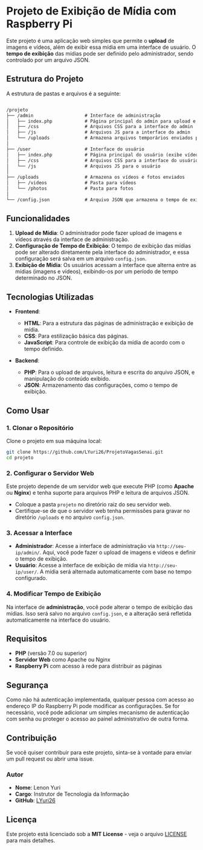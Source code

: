 # Projeto de Exibição de Mídia com Raspberry Pi

Este projeto é uma aplicação web simples que permite o **upload** de imagens e vídeos, além de exibir essa mídia em uma interface de usuário. O **tempo de exibição** das mídias pode ser definido pelo administrador, sendo controlado por um arquivo JSON.

## Estrutura do Projeto

A estrutura de pastas e arquivos é a seguinte:

```markdown

/projeto
├── /admin                   # Interface de administração
│   ├── index.php            # Página principal do admin para upload e configuração
│   ├── /css                 # Arquivos CSS para a interface do admin
│   ├── /js                  # Arquivos JS para a interface do admin
│   └── /uploads             # Armazena arquivos temporários enviados pelo admin
│
├── /user                    # Interface do usuário
│   ├── index.php            # Página principal do usuário (exibe vídeos e fotos)
│   ├── /css                 # Arquivos CSS para a interface do usuário
│   └── /js                  # Arquivos JS para o usuário
│
├── /uploads                 # Armazena os vídeos e fotos enviados
│   ├── /videos              # Pasta para vídeos
│   └── /photos              # Pasta para fotos
│
└── /config.json             # Arquivo JSON que armazena o tempo de exibição
```

## Funcionalidades

1. **Upload de Mídia**: O administrador pode fazer upload de imagens e vídeos através da interface de administração.
2. **Configuração de Tempo de Exibição**: O tempo de exibição das mídias pode ser alterado diretamente pela interface do administrador, e essa configuração será salva em um arquivo `config.json`.
3. **Exibição de Mídia**: Os usuários acessam a interface que alterna entre as mídias (imagens e vídeos), exibindo-os por um período de tempo determinado no JSON.

## Tecnologias Utilizadas

- **Frontend**:
  - **HTML**: Para a estrutura das páginas de administração e exibição de mídia.
  - **CSS**: Para estilização básica das páginas.
  - **JavaScript**: Para controle de exibição da mídia de acordo com o tempo definido.

- **Backend**:
  - **PHP**: Para o upload de arquivos, leitura e escrita do arquivo JSON, e manipulação do conteúdo exibido.
  - **JSON**: Armazenamento das configurações, como o tempo de exibição.

## Como Usar

### 1. Clonar o Repositório

Clone o projeto em sua máquina local:

```bash
git clone https://github.com/LYuri26/ProjetoVagasSenai.git
cd projeto
```

### 2. Configurar o Servidor Web

Este projeto depende de um servidor web que execute PHP (como **Apache** ou **Nginx**) e tenha suporte para arquivos PHP e leitura de arquivos JSON.

- Coloque a pasta `projeto` no diretório raiz do seu servidor web.
- Certifique-se de que o servidor web tenha permissões para gravar no diretório `/uploads` e no arquivo `config.json`.

### 3. Acessar a Interface

- **Administrador**: Acesse a interface de administração via `http://seu-ip/admin/`. Aqui, você pode fazer o upload de imagens e vídeos e definir o tempo de exibição.
- **Usuário**: Acesse a interface de exibição de mídia via `http://seu-ip/user/`. A mídia será alternada automaticamente com base no tempo configurado.

### 4. Modificar Tempo de Exibição

Na interface de **administração**, você pode alterar o tempo de exibição das mídias. Isso será salvo no arquivo `config.json`, e a alteração será refletida automaticamente na interface do usuário.

## Requisitos

- **PHP** (versão 7.0 ou superior)
- **Servidor Web** como Apache ou Nginx
- **Raspberry Pi** com acesso à rede para distribuir as páginas

## Segurança

Como não há autenticação implementada, qualquer pessoa com acesso ao endereço IP do Raspberry Pi pode modificar as configurações. Se for necessário, você pode adicionar um simples mecanismo de autenticação com senha ou proteger o acesso ao painel administrativo de outra forma.

## Contribuição

Se você quiser contribuir para este projeto, sinta-se à vontade para enviar um pull request ou abrir uma issue.

### Autor

- **Nome**: Lenon Yuri
- **Cargo**: Instrutor de Tecnologia da Informação
- **GitHub**: [LYuri26](https://github.com/LYuri26)

## Licença

Este projeto está licenciado sob a **MIT License** - veja o arquivo [LICENSE](LICENSE) para mais detalhes.